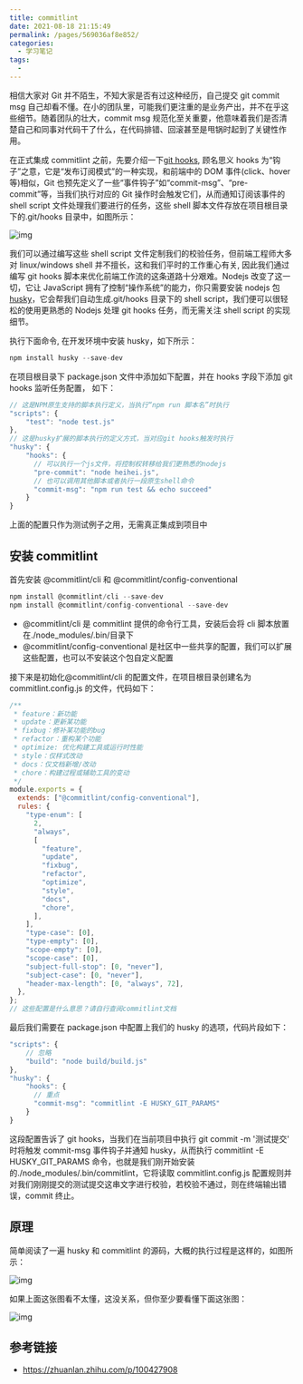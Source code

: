 ```yaml
---
title: commitlint
date: 2021-08-18 21:15:49
permalink: /pages/569036af8e852/
categories:
  - 学习笔记
tags:
  -
---
```


相信大家对 Git 并不陌生，不知大家是否有过这种经历，自己提交 git commit msg 自己却看不懂。在小的团队里，可能我们更注重的是业务产出，并不在乎这些细节。随着团队的壮大，commit msg 规范化至关重要，他意味着我们是否清楚自己和同事对代码干了什么，在代码排错、回滚甚至是甩锅时起到了关键性作用。

<!-- more -->

在正式集成 commitlint 之前，先要介绍一下[git hooks](https://git-scm.com/book/zh/v2/%E8%87%AA%E5%AE%9A%E4%B9%89-Git-Git-%E9%92%A9%E5%AD%90), 顾名思义 hooks 为“钩子”之意，它是“发布订阅模式”的一种实现，和前端中的 DOM 事件(click、hover 等)相似，Git 也预先定义了一些“事件钩子”如“commit-msg”、“pre-commit”等，当我们执行对应的 Git 操作时会触发它们，从而通知订阅该事件的 shell script 文件处理我们要进行的任务，这些 shell 脚本文件存放在项目根目录下的.git/hooks 目录中，如图所示：

![img](https://cdn.jsdelivr.net/gh/wu529778790/image/blog/20210818212201.png)

我们可以通过编写这些 shell script 文件定制我们的校验任务，但前端工程师大多对 linux/windows shell 并不擅长，这和我们平时的工作重心有关, 因此我们通过编写 git hooks 脚本来优化前端工作流的这条道路十分艰难。Nodejs 改变了这一切，它让 JavaScript 拥有了控制“操作系统”的能力，你只需要安装 nodejs 包[husky](https://www.npmjs.com/package/husky)，它会帮我们自动生成.git/hooks 目录下的 shell script，我们便可以很轻松的使用更熟悉的 Nodejs 处理 git hooks 任务，而无需关注 shell script 的实现细节。

执行下面命令, 在开发环境中安装 husky，如下所示：

```js
npm install husky --save-dev
```

在项目根目录下 package.json 文件中添加如下配置，并在 hooks 字段下添加 git hooks 监听任务配置， 如下：

```js
// 这是NPM原生支持的脚本执行定义，当执行“npm run 脚本名”时执行
"scripts": {
    "test": "node test.js"
},
// 这是husky扩展的脚本执行的定义方式，当对应git hooks触发时执行
"husky": {
    "hooks": {
      // 可以执行一个js文件，将控制权转移给我们更熟悉的nodejs
      "pre-commit": "node heihei.js",
      // 也可以调用其他脚本或者执行一段原生shell命令
      "commit-msg": "npm run test && echo succeed"
    }
}
```

上面的配置只作为测试例子之用，无需真正集成到项目中

## 安装 commitlint

首先安装 @commitlint/cli 和 @commitlint/config-conventional

```js
npm install @commitlint/cli --save-dev
npm install @commitlint/config-conventional --save-dev
```

- @commitlint/cli 是 commitlint 提供的命令行工具，安装后会将 cli 脚本放置在./node_modules/.bin/目录下
- @commitlint/config-conventional 是社区中一些共享的配置，我们可以扩展这些配置，也可以不安装这个包自定义配置

接下来是初始化@commitlint/cli 的配置文件，在项目根目录创建名为 commitlint.config.js 的文件，代码如下：

```js
/**
 * feature：新功能
 * update：更新某功能
 * fixbug：修补某功能的bug
 * refactor：重构某个功能
 * optimize: 优化构建工具或运行时性能
 * style：仅样式改动
 * docs：仅文档新增/改动
 * chore：构建过程或辅助工具的变动
 */
module.exports = {
  extends: ["@commitlint/config-conventional"],
  rules: {
    "type-enum": [
      2,
      "always",
      [
        "feature",
        "update",
        "fixbug",
        "refactor",
        "optimize",
        "style",
        "docs",
        "chore",
      ],
    ],
    "type-case": [0],
    "type-empty": [0],
    "scope-empty": [0],
    "scope-case": [0],
    "subject-full-stop": [0, "never"],
    "subject-case": [0, "never"],
    "header-max-length": [0, "always", 72],
  },
};
// 这些配置是什么意思？请自行查阅commitlint文档
```

最后我们需要在 package.json 中配置上我们的 husky 的选项，代码片段如下：

```js
"scripts": {
    // 忽略
    "build": "node build/build.js"
},
"husky": {
    "hooks": {
      // 重点
      "commit-msg": "commitlint -E HUSKY_GIT_PARAMS"
    }
}
```

这段配置告诉了 git hooks，当我们在当前项目中执行 git commit -m '测试提交' 时将触发 commit-msg 事件钩子并通知 husky，从而执行 commitlint -E HUSKY_GIT_PARAMS 命令，也就是我们刚开始安装的./node_modules/.bin/commitlint，它将读取 commitlint.config.js 配置规则并对我们刚刚提交的测试提交这串文字进行校验，若校验不通过，则在终端输出错误，commit 终止。

## 原理

简单阅读了一遍 husky 和 commitlint 的源码，大概的执行过程是这样的，如图所示：

![img](https://cdn.jsdelivr.net/gh/wu529778790/image/blog/20210818213947.png)

如果上面这张图看不太懂，这没关系，但你至少要看懂下面这张图：

![img](https://cdn.jsdelivr.net/gh/wu529778790/image/blog/20210818214116.png)

## 参考链接

- <https://zhuanlan.zhihu.com/p/100427908>
